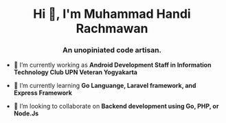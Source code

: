 <h1 align="center">Hi 👋, I'm Muhammad Handi Rachmawan</h1>
<h3 align="center">An unopiniated code artisan.</h3>

- 🔭 I’m currently working as **Android Development Staff in Information Technology Club UPN Veteran Yogyakarta**

- 🌱 I’m currently learning **Go Languange, Laravel framework, and Express Framework**

- 👯 I’m looking to collaborate on **Backend development using Go, PHP, or Node.Js**
